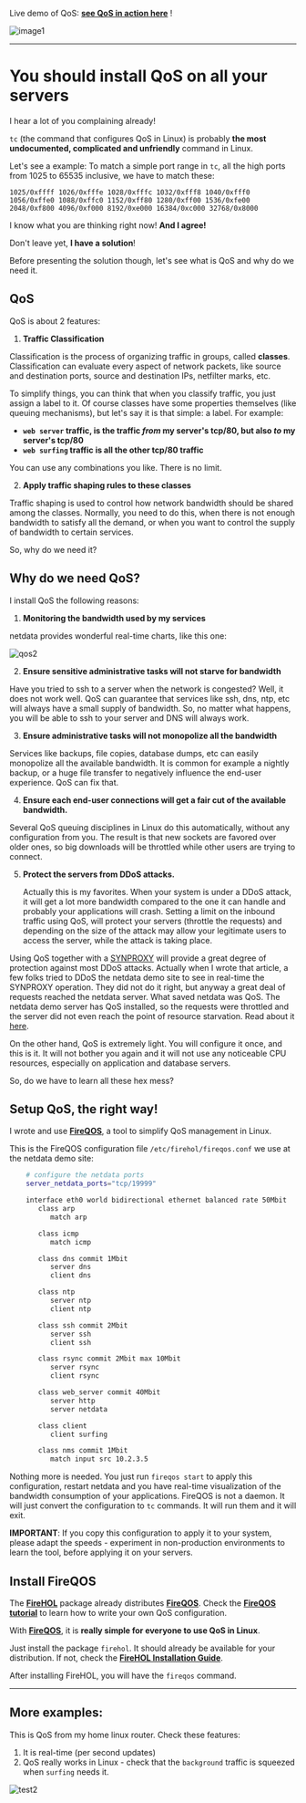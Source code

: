 Live demo of QoS: **[see QoS in action here](http://netdata.firehol.org/#tc)** !

![image1](https://cloud.githubusercontent.com/assets/2662304/14252446/11ae13c4-fa90-11e5-9d03-d93a3eb3317a.gif)

---

# You should install QoS on all your servers

I hear a lot of you complaining already!

`tc` (the command that configures QoS in Linux) is probably **the most undocumented, complicated and unfriendly** command in Linux.

Let's see a example: To match a simple port range in `tc`, all the high ports from 1025 to 65535 inclusive, we have to match these:

```
1025/0xffff 1026/0xfffe 1028/0xfffc 1032/0xfff8 1040/0xfff0
1056/0xffe0 1088/0xffc0 1152/0xff80 1280/0xff00 1536/0xfe00
2048/0xf800 4096/0xf000 8192/0xe000 16384/0xc000 32768/0x8000
```

I know what you are thinking right now! **And I agree!** 

Don't leave yet, **I have a solution**!

Before presenting the solution though, let's see what is QoS and why do we need it.

## QoS

QoS is about 2 features:

1. **Traffic Classification**

  Classification is the process of organizing traffic in groups, called **classes**. Classification can evaluate every aspect of network packets, like source and destination ports, source and destination IPs, netfilter marks, etc.

  To simplify things, you can think that when you classify traffic, you just assign a label to it. Of course classes have some properties themselves (like queuing mechanisms), but let's say it is that simple: a label.
  For example:
  - **`web server` traffic, is the traffic _from_ my server's tcp/80, but also _to_ my server's tcp/80**
  - **`web surfing` traffic is all the other tcp/80 traffic**
  
  You can use any combinations you like. There is no limit.

2. **Apply traffic shaping rules to these classes**

  Traffic shaping is used to control how network bandwidth should be shared among the classes. Normally, you need to do this, when there is not enough bandwidth to satisfy all the demand, or when you want to control the supply of bandwidth to certain services.

So, why do we need it?

## Why do we need QoS?

I install QoS the following reasons:

1. **Monitoring the bandwidth used by my services**

  netdata provides wonderful real-time charts, like this one:

 ![qos2](https://cloud.githubusercontent.com/assets/2662304/14439411/b7f36254-0033-11e6-93f0-c739bb6a1c3a.gif)

2. **Ensure sensitive administrative tasks will not starve for bandwidth**

  Have you tried to ssh to a server when the network is congested? Well, it does not work well. QoS can guarantee that services like ssh, dns, ntp, etc will always have a small supply of bandwidth. So, no matter what happens, you will be able to ssh to your server and DNS will always work.

3. **Ensure administrative tasks will not monopolize all the bandwidth**

  Services like backups, file copies, database dumps, etc can easily monopolize all the available bandwidth. It is common for example a nightly backup, or a huge file transfer to negatively influence the end-user experience. QoS can fix that.

4. **Ensure each end-user connections will get a fair cut of the available bandwidth.**

  Several QoS queuing disciplines in Linux do this automatically, without any configuration from you. The result is that new sockets are favored over older ones, so big downloads will be throttled while other users are trying to connect.

5. **Protect the servers from DDoS attacks.**

   Actually this is my favorites. When your system is under a DDoS attack, it will get a lot more bandwidth compared to the one it can handle and probably your applications will crash. Setting a limit on the inbound traffic using QoS, will protect your servers (throttle the requests) and depending on the size of the attack may allow your legitimate users to access the server, while the attack is taking place.

  Using QoS together with a [SYNPROXY](https://github.com/firehol/netdata/wiki/Monitoring-SYNPROXY) will provide a great degree of protection against most DDoS attacks. Actually when I wrote that article, a few folks tried to DDoS the netdata demo site to see in real-time the SYNPROXY operation. They did not do it right, but anyway a great deal of requests reached the netdata server. What saved netdata was QoS. The netdata demo server has QoS installed, so the requests were throttled and the server did not even reach the point of resource starvation. Read about it [here](https://github.com/firehol/netdata/wiki/Monitoring-SYNPROXY#a-note-for-ddos-testers).

On the other hand, QoS is extremely light. You will configure it once, and this is it. It will not bother you again and it will not use any noticeable CPU resources, especially on application and database servers.

So, do we have to learn all these hex mess?

## Setup QoS, the right way!

I wrote and use **[FireQOS](https://firehol.org/tutorial/fireqos-new-user/)**, a tool to simplify QoS management in Linux.

This is the FireQOS configuration file `/etc/firehol/fireqos.conf` we use at the netdata demo site:

```sh
    # configure the netdata ports
    server_netdata_ports="tcp/19999"

    interface eth0 world bidirectional ethernet balanced rate 50Mbit
       class arp
          match arp

       class icmp
          match icmp

       class dns commit 1Mbit
          server dns
          client dns

       class ntp
          server ntp
          client ntp

       class ssh commit 2Mbit
          server ssh
          client ssh

       class rsync commit 2Mbit max 10Mbit
          server rsync
          client rsync

       class web_server commit 40Mbit
          server http
          server netdata

       class client
          client surfing

       class nms commit 1Mbit
          match input src 10.2.3.5
```

Nothing more is needed. You just run `fireqos start` to apply this configuration, restart netdata and you have real-time visualization of the bandwidth consumption of your applications. FireQOS is not a daemon. It will just convert the configuration to `tc` commands. It will run them and it will exit.

**IMPORTANT**: If you copy this configuration to apply it to your system, please adapt the speeds - experiment in non-production environments to learn the tool, before applying it on your servers.

## Install FireQOS

The **[FireHOL](https://firehol.org/)** package already distributes **[FireQOS](https://firehol.org/tutorial/fireqos-new-user/)**. Check the **[FireQOS tutorial](https://firehol.org/tutorial/fireqos-new-user/)** to learn how to write your own QoS configuration.

With **[FireQOS](https://firehol.org/tutorial/fireqos-new-user/)**, it is **really simple for everyone to use QoS in Linux**.

Just install the package `firehol`. It should already be available for your distribution. If not, check the **[FireHOL Installation Guide](https://firehol.org/installing/)**.

After installing FireHOL, you will have the `fireqos` command.

---

## More examples:

This is QoS from my home linux router. Check these features:

1. It is real-time (per second updates)
2. QoS really works in Linux - check that the `background` traffic is squeezed when `surfing` needs it.

![test2](https://cloud.githubusercontent.com/assets/2662304/14093004/68966020-f553-11e5-98fe-ffee2086fafd.gif)